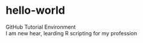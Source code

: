 # hello-world
GitHub Tutorial Environment <br>
I am new hear, learding R scripting for my profession 
